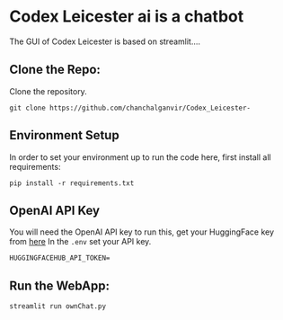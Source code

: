 # Codex Leicester ai is a chatbot
The GUI of Codex Leicester is based on streamlit....

## Clone the Repo:
Clone the repository. 
```shell
git clone https://github.com/chanchalganvir/Codex_Leicester-
```

## Environment Setup
In order to set your environment up to run the code here, first install all requirements:

```shell
pip install -r requirements.txt
```

## OpenAI API Key 

You will need the OpenAI API key to run this, get your HuggingFace key from [here](https://huggingface.co/settings/tokens)
In the `.env` set your API key. 

```shell
HUGGINGFACEHUB_API_TOKEN=
```

## Run the WebApp:

```shell
streamlit run ownChat.py
```
